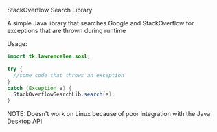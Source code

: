 StackOverflow Search Library

A simple Java library that searches Google and StackOverflow for exceptions that are thrown during runtime

Usage:

```java
import tk.lawrencelee.sosl;
```
```java
try {
  //some code that throws an exception
}
catch (Exception e) {
  StackOverflowSearchLib.search(e);
}
```
NOTE: Doesn't work on Linux because of poor integration with the Java Desktop API
